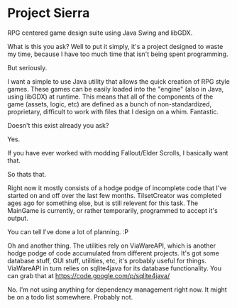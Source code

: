 Project Sierra
=============

RPG centered game design suite using Java Swing and libGDX.

What is this you ask? Well to put it simply, it's a project designed to waste my time, because I have too much time that isn't being spent programming.

But seriously.

I want a simple to use Java utility that allows the quick creation of RPG style games. These games can be easily loaded into the "engine" (also in Java, using libGDX) at runtime. This means that all of the components of the game (assets, logic, etc) are defined as a bunch of non-standardized, proprietary, difficult to work with files that I design on a whim. Fantastic.

Doesn't this exist already you ask?

Yes.

If you have ever worked with modding Fallout/Elder Scrolls, I basically want that.

So thats that.

Right now it mostly consists of a hodge podge of incomplete code that I've started on and off over the last few months. TilsetCreator was completed ages ago for something else, but is still relevent for this task. The MainGame is currently, or rather temporarily, programmed to accept it's output.

You can tell I've done a lot of planning. :P

Oh and another thing. The utilities rely on ViaWareAPI, which is another hodge podge of code accumulated from different projects. It's got some database stuff, GUI stuff, utilities, etc, it's probably useful for things. ViaWareAPI in turn relies on sqlite4java for its database functionality. You can grab that at https://code.google.com/p/sqlite4java/

No. I'm not using anything for dependency management right now. It might be on a todo list somewhere. Probably not.
